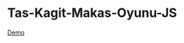 # Tas-Kagit-Makas-Oyunu-JS

<a href="https://tas-kagit-makas-game.netlify.app" target="_blank">Demo</a>
